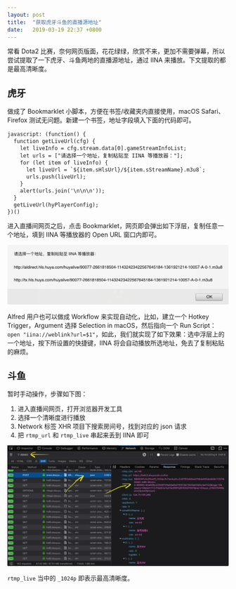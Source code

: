```yaml
---
layout: post
title:  "获取虎牙斗鱼的直播源地址"
date:   2019-03-19 22:37 +0800
---
```


常看 Dota2 比赛，奈何网页版面，花花绿绿，欣赏不来，更加不需要弹幕，所以尝试提取了一下虎牙、斗鱼两地的直播源地址，通过 IINA 来播放。下文提取的都是最高清晰度。

## 虎牙

做成了 Bookmarklet 小脚本，方便在书签/收藏夹内直接使用，macOS Safari、Firefox 测试无问题。新建一个书签，地址字段填入下面的代码即可。

```
javascript: (function() {
  function getLiveUrl(cfg) {
    let liveInfo = cfg.stream.data[0].gameStreamInfoList;
    let urls = ["请选择一个地址，复制粘贴至 IINA 等播放器："];
    for (let item of liveInfo) {
      let liveUrl = `${item.sHlsUrl}/${item.sStreamName}.m3u8`;
      urls.push(liveUrl);
    }
    alert(urls.join('\n\n\n'));
  }
  getLiveUrl(hyPlayerConfig);
})()
```

进入直播间网页之后，点击 Bookmarklet，网页即会弹出如下浮层，复制任意一个地址，填到 IINA 等播放器的 Open URL 窗口内即可。

![huya](/files/2019/huya.png)

Alfred 用户也可以做成 Workflow 来实现自动化，比如，建立一个 Hotkey Trigger，Argument 选择 Selection in macOS，然后指向一个 Run Script：`open "iina://weblink?url=$1"`，如此，我们就实现了如下效果：选中浮层上的一个地址，按下所设置的快捷键，IINA 将会自动播放所选地址，免去了复制粘贴的麻烦。

## 斗鱼

暂时手动操作，步骤如下图：

1. 进入直播间网页，打开浏览器开发工具
2. 选择一个清晰度进行播放
3. Network 标签 XHR 项目下搜索房间号，找到对应的 json 请求
4. 把 `rtmp_url` 和 `rtmp_live` 串起来丢到 IINA 即可

![douyu](/files/2019/douyu.png)

`rtmp_live` 当中的 `_1024p` 即表示最高清晰度。